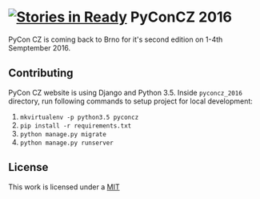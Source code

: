 [![Stories in Ready](https://badge.waffle.io/pyvec/cz.pycon.org-2016.png?label=ready&title=Ready)](https://waffle.io/pyvec/cz.pycon.org-2016)
PyConCZ 2016
============

PyCon CZ is coming back to Brno for it's second edition on 1-4th Semptember 2016.

Contributing
------------

PyCon CZ website is using Django and Python 3.5. Inside `pyconcz_2016` directory, 
run following commands to setup project for local development:

1. `mkvirtualenv -p python3.5 pyconcz`
2. `pip install -r requirements.txt`
3. `python manage.py migrate`
4. `python manage.py runserver`

License
-------

This work is licensed under a [MIT](./LICENSE.md)


